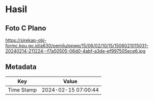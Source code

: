 # Hasil

## Foto C Plano

https://sirekap-obj-formc.kpu.go.id/a630/pemilu/ppwp/15/06/02/10/15/1506021015031-20240214-211224--f7a50505-06d0-4abf-a3de-ef997505ece6.jpg


## Metadata

| Key        | Value               |
| ---------- | ------------------- |
| Time Stamp | 2024-02-15 07:00:44 |



